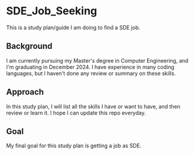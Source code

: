 # SDE_Job_Seeking

This is a study plan/guide I am doing to find a SDE job.

## Background
I am currently pursuing my Master's degree in Computer Engineering, and I'm graduating in December 2024. I have experience in many coding languages, but I haven't done any review or summary on these skills.

## Approach
In this study plan, I will list all the skills I have or want to have, and then review or learn it. I hope I can update this repo everyday.

## Goal
My final goal for this study plan is getting a job as SDE.
